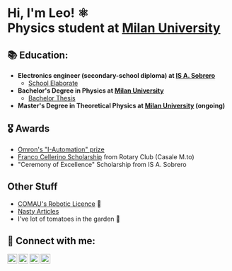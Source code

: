 <h1>Hi, I'm Leo! ⚛️ <br/>Physics student at</a> <a href="https://fisica-lm.cdl.unimi.it/it">Milan University</a>

<h2>📚 Education:</h2>

- <b> Electronics engineer (secondary-school diploma) at [IS A. Sobrero](https://www.sobrero.edu.it) </b>
  - [School Elaborate](https://github.com/joshmadakor1/4chan-Image-Analysis-Middleware-C964)
- <b>Bachelor's Degree in Physics at [Milan University](https://fisica.cdl.unimi.it/it)</b>
  - [Bachelor Thesis](https://github.com/LeoGentilomo/Bachelor-Thesis/blob/main/Thesis.pdf) 
- <b>Master's Degree in Theoretical Physics at [Milan University](https://fisica-lm.cdl.unimi.it/it) (ongoing)</b>

<h2>🎖️ Awards</h2>

- [Omron's "I-Automation" prize](https://www.sobrero.edu.it/lelettronica-vince-il-premio-i-automation)
- [Franco Cellerino Scholarship](https://rotary2032.it/wp-content/uploads/2022/05/Pagine-da-Il-Monferrato_2022_05_03.pdf) from Rotary Club (Casale M.to)
- "Ceremony of Excellence" Scholarship from IS A. Sobrero

<h2> Other Stuff</h2>

- [COMAU's Robotic Licence](https://github.com/LeoGentilomo/LeoGentilomo/blob/main/Certificazione_Internazionale_COMAU_Leo_GENTILOMO.pdf) 🦿
- [Nasty Articles](https://github.com/LeoGentilomo/Nasty_Articles/tree/main)
- I've lot of tomatoes in the garden 🍅

<h2> 🤳 Connect with me:</h2>

[<img align="left" alt="JoshMadakor | YouTube" width="22px" src="https://cdn.jsdelivr.net/npm/simple-icons@v3/icons/youtube.svg" />][youtube]
[<img align="left" alt="JoshMadakor | Twitter" width="22px" src="https://cdn.jsdelivr.net/npm/simple-icons@v3/icons/twitter.svg" />][twitter]
[<img align="left" alt="JoshMadakor | LinkedIn" width="22px" src="https://cdn.jsdelivr.net/npm/simple-icons@v3/icons/linkedin.svg" />][linkedin]
[<img align="left" alt="JoshMadakor | Instagram" width="22px" src="https://cdn.jsdelivr.net/npm/simple-icons@v3/icons/instagram.svg" />][instagram]

[twitter]: https://twitter.com/joshmadakor
[youtube]: https://www.youtube.com/c/joshmadakor
[instagram]: https://www.instagram.com/joshmadakor/
[linkedin]: https://linkedin.com/in/joshmadakor
<!--
**LeoGentilomo/LeoGentilomo** is a ✨ _special_ ✨ repository because its `README.md` (this file) appears on your GitHub profile.

Here are some ideas to get you started:

- 🔭 I’m currently working on ...
- 🌱 I’m currently learning ...
- 👯 I’m looking to collaborate on ...
- 🤔 I’m looking for help with ...
- 💬 Ask me about ...
- 📫 How to reach me: ...
- 😄 Pronouns: ...
- ⚡ Fun fact: ...
-->
